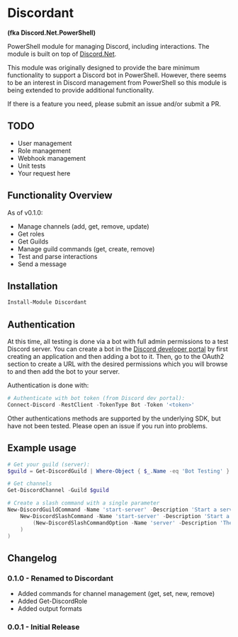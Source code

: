 # Discordant

**(fka Discord.Net.PowerShell)**

PowerShell module for managing Discord, including interactions. The module is built on top of [Discord.Net](https://github.com/discord-net/Discord.Net).

This module was originally designed to provide the bare minimum functionality to support a Discord bot in PowerShell. However, there seems to be an interest in Discord management from PowerShell so this module is being extended to provide additional functionality.

If there is a feature you need, please submit an issue and/or submit a PR.

## TODO

- User management
- Role management
- Webhook management
- Unit tests
- Your request here

## Functionality Overview

As of v0.1.0:

- Manage channels (add, get, remove, update)
- Get roles
- Get Guilds
- Manage guild commands (get, create, remove)
- Test and parse interactions
- Send a message

## Installation

```powershell
Install-Module Discordant
```

## Authentication

At this time, all testing is done via a bot with full admin permissions to a test Discord server. You can create a bot in the [Discord developer portal](https://discord.com/developers) by first creating an application and then adding a bot to it. Then, go to the OAuth2 section to create a URL with the desired permissions which you will browse to and then add the bot to your server.

Authentication is done with:

```powershell
# Authenticate with bot token (from Discord dev portal):
Connect-Discord -RestClient -TokenType Bot -Token '<token>'
```

Other authentications methods are supported by the underlying SDK, but have not been tested. Please open an issue if you run into problems.

## Example usage

```powershell
# Get your guild (server):
$guild = Get-DiscordGuild | Where-Object { $_.Name -eq 'Bot Testing' }

# Get channels
Get-DiscordChannel -Guild $guild

# Create a slash command with a single parameter
New-DiscordGuildCommand -Name 'start-server' -Description 'Start a server' -Guild $guild -CommandBuilder (
    New-DiscordSlashCommand -Name 'start-server' -Description 'Start a server' -Options @(
        (New-DiscordSlashCommandOption -Name 'server' -Description 'The selected server' -Type String)
    )
)
```

## Changelog

### 0.1.0 - Renamed to Discordant

- Added commands for channel management (get, set, new, remove)
- Added Get-DiscordRole
- Added output formats

### 0.0.1 - Initial Release
